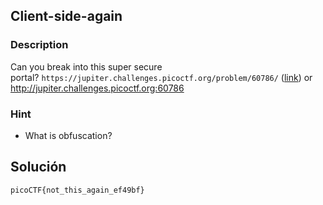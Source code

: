 ## Client-side-again


### Description 
Can you break into this super secure portal? `https://jupiter.challenges.picoctf.org/problem/60786/` ([link](https://jupiter.challenges.picoctf.org/problem/60786/)) or http://jupiter.challenges.picoctf.org:60786

### Hint

- What is obfuscation?
## Solución 
~~~
picoCTF{not_this_again_ef49bf}
~~~

